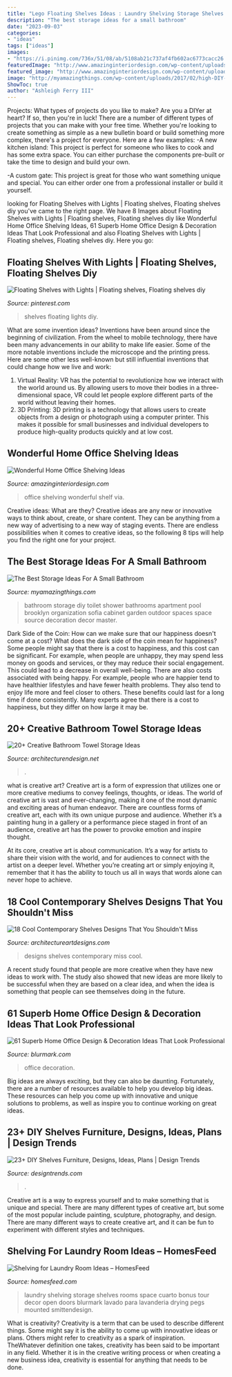 ```yaml
---
title: "Lego Floating Shelves Ideas : Laundry Shelving Storage Shelves Rooms Space Cuarto Bonus Tour Decor Open Doors Blurmark Lavado Para Lavanderia Drying Pegs Mounted Smittendesign"
description: "The best storage ideas for a small bathroom"
date: "2023-09-03"
categories:
- "ideas"
tags: ["ideas"]
images:
- "https://i.pinimg.com/736x/51/08/ab/5108ab21c737af4fb602ac6773cacc26.jpg"
featuredImage: "http://www.amazinginteriordesign.com/wp-content/uploads/2019/02/2-9.jpg"
featured_image: "http://www.amazinginteriordesign.com/wp-content/uploads/2019/02/2-9.jpg"
image: "http://myamazingthings.com/wp-content/uploads/2017/02/high-DIY-wooden-cabinet-painted-with-white-color-over-toilet-for-tiny-bathroom-spaces-with-marble-wall-decoration-ideas-680x1024.jpg"
ShowToc: true
author: "Ashleigh Ferry III"
---
```



Projects: What types of projects do you like to make?
Are you a DIYer at heart? If so, then you're in luck! There are a number of different types of projects that you can make with your free time. Whether you're looking to create something as simple as a new bulletin board or build something more complex, there's a project for everyone. Here are a few examples: 
-A new kitchen island: This project is perfect for someone who likes to cook and has some extra space. You can either purchase the components pre-built or take the time to design and build your own. 

-A custom gate: This project is great for those who want something unique and special. You can either order one from a professional installer or build it yourself.

	

		
looking for Floating Shelves with Lights | Floating shelves, Floating shelves diy you've came to the right page. We have 8 Images about Floating Shelves with Lights | Floating shelves, Floating shelves diy like Wonderful Home Office Shelving Ideas, 61 Superb Home Office Design &amp; Decoration Ideas That Look Professional and also Floating Shelves with Lights | Floating shelves, Floating shelves diy. Here you go:
		
    
## Floating Shelves With Lights | Floating Shelves, Floating Shelves Diy

<img loading=lazy src="https://i.pinimg.com/736x/51/08/ab/5108ab21c737af4fb602ac6773cacc26.jpg" onerror="this.onerror=null;this.src='https://tse1.mm.bing.net/th?id=OIP.0Uiy5YLLg2oGccbp6L_SxAHaK4&amp;pid=15.1';" alt="Floating Shelves with Lights | Floating shelves, Floating shelves diy">

_Source: pinterest.com_

>shelves floating lights diy. 

	

What are some invention ideas?
Inventions have been around since the beginning of civilization. From the wheel to mobile technology, there have been many advancements in our ability to make life easier. Some of the more notable inventions include the microscope and the printing press. Here are some other less well-known but still influential inventions that could change how we live and work:
1) Virtual Reality: VR has the potential to revolutionize how we interact with the world around us. By allowing users to move their bodies in a three-dimensional space, VR could let people explore different parts of the world without leaving their homes.
2) 3D Printing: 3D printing is a technology that allows users to create objects from a design or photograph using a computer printer. This makes it possible for small businesses and individual developers to produce high-quality products quickly and at low cost.

    
## Wonderful Home Office Shelving Ideas

<img loading=lazy src="http://www.amazinginteriordesign.com/wp-content/uploads/2019/02/2-9.jpg" onerror="this.onerror=null;this.src='https://tse4.mm.bing.net/th?id=OIP.IT-44Nu9V1788J-7FR3qIgHaK1&amp;pid=15.1';" alt="Wonderful Home Office Shelving Ideas">

_Source: amazinginteriordesign.com_

>office shelving wonderful shelf via. 

	

Creative ideas: What are they?
Creative ideas are any new or innovative ways to think about, create, or share content. They can be anything from a new way of advertising to a new way of staging events. There are endless possibilities when it comes to creative ideas, so the following 8 tips will help you find the right one for your project.

    
## The Best Storage Ideas For A Small Bathroom

<img loading=lazy src="http://myamazingthings.com/wp-content/uploads/2017/02/high-DIY-wooden-cabinet-painted-with-white-color-over-toilet-for-tiny-bathroom-spaces-with-marble-wall-decoration-ideas-680x1024.jpg" onerror="this.onerror=null;this.src='https://tse3.mm.bing.net/th?id=OIP.QhQN822BQ1wrOd6FtaLMpwHaLJ&amp;pid=15.1';" alt="The Best Storage Ideas For A Small Bathroom">

_Source: myamazingthings.com_

>bathroom storage diy toilet shower bathrooms apartment pool brooklyn organization sofia cabinet garden outdoor spaces space source decoration decor master. 

	

Dark Side of the Coin: How can we make sure that our happiness doesn't come at a cost?
What does the dark side of the coin mean for happiness?
Some people might say that there is a cost to happiness, and this cost can be significant. For example, when people are unhappy, they may spend less money on goods and services, or they may reduce their social engagement. This could lead to a decrease in overall well-being.
There are also costs associated with being happy. For example, people who are happier tend to have healthier lifestyles and have fewer health problems. They also tend to enjoy life more and feel closer to others. These benefits could last for a long time if done consistently.
Many experts agree that there is a cost to happiness, but they differ on how large it may be.

    
## 20+ Creative Bathroom Towel Storage Ideas

<img loading=lazy src="https://cdn.architecturendesign.net/wp-content/uploads/2015/09/AD-Creative-Bathroom-Towel-Storage-Ideas-10.jpg" onerror="this.onerror=null;this.src='https://tse1.mm.bing.net/th?id=OIP.yJiDIBClzSJpCk8MWJUfhwHaJ4&amp;pid=15.1';" alt="20+ Creative Bathroom Towel Storage Ideas">

_Source: architecturendesign.net_

>. 

	

what is creative art?
Creative art is a form of expression that utilizes one or more creative mediums to convey feelings, thoughts, or ideas. The world of creative art is vast and ever-changing, making it one of the most dynamic and exciting areas of human endeavor.
There are countless forms of creative art, each with its own unique purpose and audience. Whether it’s a painting hung in a gallery or a performance piece staged in front of an audience, creative art has the power to provoke emotion and inspire thought.

At its core, creative art is about communication. It’s a way for artists to share their vision with the world, and for audiences to connect with the artist on a deeper level. Whether you’re creating art or simply enjoying it, remember that it has the ability to touch us all in ways that words alone can never hope to achieve.

    
## 18 Cool Contemporary Shelves Designs That You Shouldn&#039;t Miss

<img loading=lazy src="https://www.architectureartdesigns.com/wp-content/uploads/2016/10/1-41-630x473.jpg" onerror="this.onerror=null;this.src='https://tse2.mm.bing.net/th?id=OIP.DGszxNfvmP6dCgOWTJphpAHaFj&amp;pid=15.1';" alt="18 Cool Contemporary Shelves Designs That You Shouldn&#039;t Miss">

_Source: architectureartdesigns.com_

>designs shelves contemporary miss cool. 

	

A recent study found that people are more creative when they have new ideas to work with. The study also showed that new ideas are more likely to be successful when they are based on a clear idea, and when the idea is something that people can see themselves doing in the future.

    
## 61 Superb Home Office Design &amp; Decoration Ideas That Look Professional

<img loading=lazy src="https://www.blurmark.com/wp-content/uploads/2017/05/Cute-Little-Home-Office.jpg" onerror="this.onerror=null;this.src='https://tse4.mm.bing.net/th?id=OIP.VyCcdDhskw9PdikBFrEJCgHaLH&amp;pid=15.1';" alt="61 Superb Home Office Design &amp; Decoration Ideas That Look Professional">

_Source: blurmark.com_

>office decoration. 

	

Big ideas are always exciting, but they can also be daunting. Fortunately, there are a number of resources available to help you develop big ideas. These resources can help you come up with innovative and unique solutions to problems, as well as inspire you to continue working on great ideas.

    
## 23+ DIY Shelves Furniture, Designs, Ideas, Plans | Design Trends

<img loading=lazy src="https://images.designtrends.com/wp-content/uploads/2016/03/03071139/Amazing-Kitchen-DIY-Shelves.jpeg" onerror="this.onerror=null;this.src='https://tse1.mm.bing.net/th?id=OIP.3DwnL-Ag3s1eM5yPOLNefAHaLH&amp;pid=15.1';" alt="23+ DIY Shelves Furniture, Designs, Ideas, Plans | Design Trends">

_Source: designtrends.com_

>. 

	

Creative art is a way to express yourself and to make something that is unique and special. There are many different types of creative art, but some of the most popular include painting, sculpture, photography, and design. There are many different ways to create creative art, and it can be fun to experiment with different styles and techniques.

    
## Shelving For Laundry Room Ideas – HomesFeed

<img loading=lazy src="https://homesfeed.com/wp-content/uploads/2015/10/wall-mounted-laundry-shelving-unit-in-white-two-units-of-drying-and-washing-machines-some-glass-containers-for-detergent-and-other-washing-supplies-small-laundry-mat-.jpg" onerror="this.onerror=null;this.src='https://tse2.mm.bing.net/th?id=OIP.9uVMTpaoZZOqCzpCk9qDBwHaLI&amp;pid=15.1';" alt="Shelving for Laundry Room Ideas – HomesFeed">

_Source: homesfeed.com_

>laundry shelving storage shelves rooms space cuarto bonus tour decor open doors blurmark lavado para lavanderia drying pegs mounted smittendesign. 

	

What is creativity?
Creativity is a term that can be used to describe different things. Some might say it is the ability to come up with innovative ideas or plans. Others might refer to creativity as a spark of inspiration. TheWhatever definition one takes, creativity has been said to be important in any field. Whether it is in the creative writing process or when creating a new business idea, creativity is essential for anything that needs to be done.

